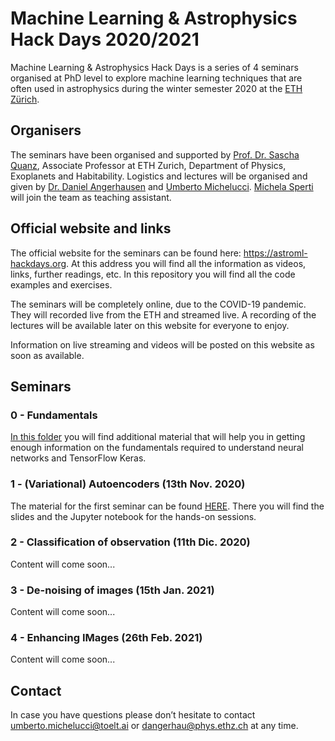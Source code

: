 # Machine Learning & Astrophysics Hack Days 2020/2021

Machine Learning & Astrophysics Hack Days is a series of 4 seminars organised at PhD level to explore machine learning techniques that are often used in astrophysics during the winter semester 2020 at the [ETH Zürich](https://ethz.ch/de.html).

## Organisers

The seminars have been organised and supported by [Prof. Dr. Sascha Quanz](https://astroml-hackdays.org/organisators), Associate Professor at ETH Zurich, Department of Physics, Exoplanets and Habitability.
Logistics and lectures will be organised and given by [Dr. Daniel Angerhausen](https://astroml-hackdays.org/organisators) and [Umberto Michelucci](https://astroml-hackdays.org/organisators). [Michela Sperti](https://astroml-hackdays.org/organisators) will join the team as teaching assistant.

## Official website and links

The official website for the seminars can be found here: https://astroml-hackdays.org. At this address you will find all the information as videos, links, further readings, etc. In this repository you will find all the code examples and exercises.

The seminars will be completely online, due to the COVID-19 pandemic. They will recorded live from the ETH and streamed live. A recording of the lectures will be available later on this website for everyone to enjoy.

Information on live streaming and videos will be posted on this website as soon as available.

## Seminars

### 0 - Fundamentals

[In this folder](https://github.com/toelt-llc/astroml-hackdays/tree/master/Fundamentals) you will find additional material that will help you in getting enough
information on the fundamentals required to understand neural networks and TensorFlow Keras.

### 1 - (Variational) Autoencoders (13th Nov. 2020)

The material for the first seminar can be found [HERE](https://github.com/toelt-llc/astroml-hackdays/tree/master/1%20-%20Autoencoders). There you will find the slides and the Jupyter notebook for the hands-on sessions.

### 2 - Classification of observation (11th Dic. 2020)

Content will come soon...

### 3 - De-noising of images (15th Jan. 2021)

Content will come soon...

### 4 - Enhancing IMages (26th Feb. 2021)

Content will come soon...

## Contact

In case you have questions please don’t hesitate to contact umberto.michelucci@toelt.ai  or dangerhau@phys.ethz.ch at any time.

